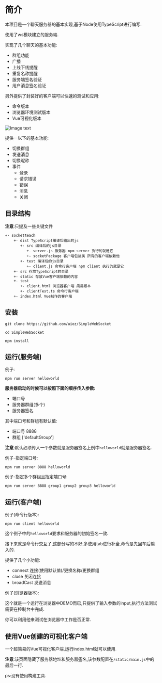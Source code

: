 # 简介

本项目是一个聊天服务器的基本实现,基于Node使用TypeScript进行编写.

使用了ws模块建立的服务端.

实现了几个聊天的基本功能:
 - 群组功能
 - 广播
 - 上线下线提醒
 - 重复名称提醒
 - 服务端签名验证
 - 用户消息签名验证

另外提供了封装好的客户端可以快速的测试和应用:
 - 命令版本
 - 浏览器环境测试版本
 - Vue可视化版本

![Image text](https://github.com/uioz/socketteach/blob/master/static/screenshot.jpg)

提供一以下的基本功能:
 - 切换群组
 - 发送消息
 - 切换昵称
 - 事件
   - 登录
   - 请求错误
   - 错误
   - 消息
   - 关闭


## 目录结构

**注意**:只提及一些关键文件
```
+- socketteach  
    +- dist TypeScript编译后输出的js
       +- src 编译后的js目录
          +- server.js 服务器 npm server 执行的就是它
          +- socketPackage 客户端包装类 所有的客户端依赖他
       +- test 编译后的js目录
          +- client.js 命令行客户端 npm client 执行的就是它
    +- src 存放TypeScript的目录  
    +- static 存放Vue客户端依赖的内容
    +- test  
       +- client.html 浏览器客户端 简易版本
       +- clientTest.ts 命令行客户端
    +- index.html Vue制作的客户端
```

## 安装

```
git clone https://github.com/uioz/SimpleWebSocket

cd SimpleWebSocket

npm install
```

## 运行(服务端)

例子:
```
npm run server helloworld
```

__服务器启动的时候可以按照下面的顺序传入参数:__
 - 端口号
 - 服务器群组(多个)
 - 服务器签名

其中端口号和群组有默认值:
 - 端口号 8888
 - 群组 ['defaultGroup']

**注意**:默认必须传入一个参数就是服务器签名上例中`helloworld`就是服务器签名.

例子-指定端口号:
```
npm run server 8888 helloworld
```

例子-指定多个群组且指定端口号:
```
npm run server 8888 group1 group2 group3 helloworld
```

## 运行(客户端)

例子(命令行版本):
```
npm run client helloworld
```
这个例子中的`helloworld`要求和服务器的初始签名一致.

接下来就是命令行交互了,这部分写的不好,多使用tab进行补全,命令是先回车后输入的.

提供了几个小功能:
 - connect 连接(使用默认值)/更换名称/更换群组
 - close 关闭连接
 - broadCast 发送消息

例子(浏览器版本):

这个就是一个运行在浏览器中DEMO而已,只提供了输入参数的input,执行方法测试需要在控制台中完成.

你可以利用他来测试在浏览器中工作是否正常.

## 使用Vue创建的可视化客户端

一个超简易的Vue可视化客户端,运行index.html就可以使用.

**注意**:该页面隐藏了服务器地址和服务器签名,该参数配置在`/static/main.js`中的最后一行.

ps:没有使用构建工具.








